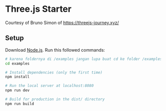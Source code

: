 # Three.js Starter
Courtesy of Bruno Simon of https://threejs-journey.xyz/

## Setup
Download [Node.js](https://nodejs.org/en/download/).
Run this followed commands:

``` bash
# karena foldernya di /examples jangan lupa buat cd ke folder /examples
cd examples

# Install dependencies (only the first time)
npm install

# Run the local server at localhost:8080
npm run dev

# Build for production in the dist/ directory
npm run build
```
